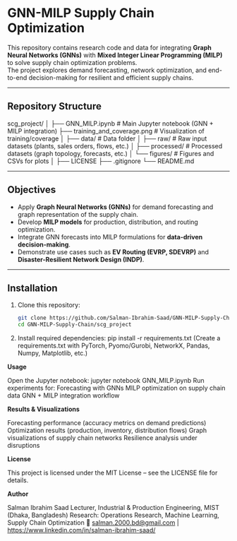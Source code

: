# GNN-MILP Supply Chain Optimization

This repository contains research code and data for integrating **Graph Neural Networks (GNNs)** with **Mixed Integer Linear Programming (MILP)** to solve supply chain optimization problems.  
The project explores demand forecasting, network optimization, and end-to-end decision-making for resilient and efficient supply chains.

---

## Repository Structure
scg_project/
│
├── GNN_MILP.ipynb # Main Jupyter notebook (GNN + MILP integration)
├── training_and_coverage.png # Visualization of training/coverage
│
├── data/ # Data folder
│ ├── raw/ # Raw input datasets (plants, sales orders, flows, etc.)
│ ├── processed/ # Processed datasets (graph topology, forecasts, etc.)
│ └── figures/ # Figures and CSVs for plots
│
├── LICENSE
├── .gitignore
└── README.md

---

## Objectives
- Apply **Graph Neural Networks (GNNs)** for demand forecasting and graph representation of the supply chain.  
- Develop **MILP models** for production, distribution, and routing optimization.  
- Integrate GNN forecasts into MILP formulations for **data-driven decision-making**.  
- Demonstrate use cases such as **EV Routing (EVRP, SDEVRP)** and **Disaster-Resilient Network Design (INDP)**.

---

## Installation

1. Clone this repository:
   ```bash
   git clone https://github.com/Salman-Ibrahim-Saad/GNN-MILP-Supply-Chain.git
   cd GNN-MILP-Supply-Chain/scg_project

2. Install required dependencies:
   pip install -r requirements.txt
   (Create a requirements.txt with PyTorch, Pyomo/Gurobi, NetworkX, Pandas, Numpy, Matplotlib, etc.)


**Usage**

Open the Jupyter notebook: jupyter notebook GNN_MILP.ipynb
Run experiments for: Forecasting with GNNs
MILP optimization on supply chain data
GNN + MILP integration workflow

**Results & Visualizations**

  Forecasting performance (accuracy metrics on demand predictions)
  Optimization results (production, inventory, distribution flows)
  Graph visualizations of supply chain networks
  Resilience analysis under disruptions

**License**

This project is licensed under the MIT License – see the LICENSE file for details.

**Author**

Salman Ibrahim Saad
Lecturer, Industrial & Production Engineering, MIST (Dhaka, Bangladesh)
Research: Operations Research, Machine Learning, Supply Chain Optimization
📧 salman.2000.bd@gmail.com | https://www.linkedin.com/in/salman-ibrahim-saad/
